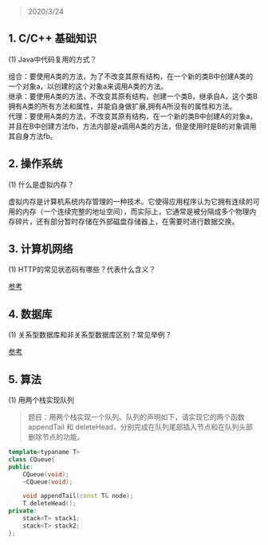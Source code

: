 > 2020/3/24

## 1. C/C++ 基础知识
(1) Java中代码复用的方式？

组合：要使用A类的方法，为了不改变其原有结构，在一个新的类B中创建A类的一个对象a，以创建的这个对象a来调用A类的方法。  
继承：要使用A类的方法，不改变其原有结构，创建一个类B，继承自A，这个类B拥有A类的所有方法和属性，并能自身做扩展,拥有A所没有的属性和方法。  
代理：要使用A类的方法，不改变其原有结构，在一个新的类B中创建A的对象a，并且在B中创建方法fb，方法内部是a调用A类的方法，但是使用时是B的对象调用其自身方法fb。

## 2. 操作系统
(1) 什么是虚拟内存？

虚拟内存是计算机系统内存管理的一种技术。它使得应用程序认为它拥有连续的可用的内存（一个连续完整的地址空间），而实际上，它通常是被分隔成多个物理内存碎片，还有部分暂时存储在外部磁盘存储器上，在需要时进行数据交换。

## 3. 计算机网络
(1) HTTP的常见状态码有哪些？代表什么含义？

[参考](https://blog.csdn.net/banana960531/article/details/85621865?depth_1-utm_source=distribute.pc_relevant.none-task&utm_source=distribute.pc_relevant.none-task)

## 4. 数据库
(1) 关系型数据库和非关系型数据库区别？常见举例？

[参考](https://blog.csdn.net/aaronthon/article/details/81714528)

## 5. 算法
(1) 用两个栈实现队列

> 题目：用两个栈实现一个队列。队列的声明如下，请实现它的两个函数 appendTail 和 deleteHead，分别完成在队列尾部插入节点和在队列头部删除节点的功能。

```cpp
template<typaname T>
class CQueue{
public:
    CQueue(void);
    ~CQueue(void);

    void appendTail(const T& node);
    T deleteHead();
private:
    stack<T> stack1;
    stack<T> stack2;
};
```
